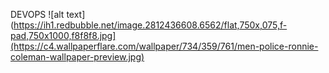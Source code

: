 DEVOPS 
![alt text](https://ih1.redbubble.net/image.2812436608.6562/flat,750x,075,f-pad,750x1000,f8f8f8.jpg](https://c4.wallpaperflare.com/wallpaper/734/359/761/men-police-ronnie-coleman-wallpaper-preview.jpg)


